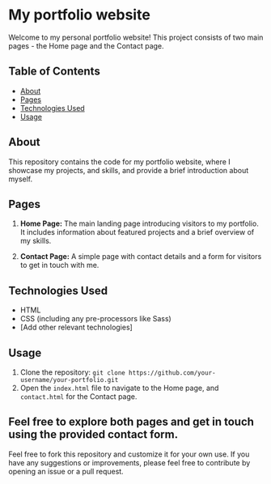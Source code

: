 # My portfolio website

Welcome to my personal portfolio website! This project consists of two main pages - the Home page and the Contact page.

## Table of Contents

- [About](#about)
- [Pages](#pages)
- [Technologies Used](#technologies-used)
- [Usage](#usage)

## About

This repository contains the code for my portfolio website, where I showcase my projects, and skills, and provide a brief introduction about myself.

## Pages

1. **Home Page:** The main landing page introducing visitors to my portfolio. It includes information about featured projects and a brief overview of my skills.

2. **Contact Page:** A simple page with contact details and a form for visitors to get in touch with me.

## Technologies Used

- HTML
- CSS (including any pre-processors like Sass)
- [Add other relevant technologies]

## Usage

1. Clone the repository: `git clone https://github.com/your-username/your-portfolio.git`
2. Open the `index.html` file to navigate to the Home page, and `contact.html` for the Contact page.

Feel free to explore both pages and get in touch using the provided contact form.
---

Feel free to fork this repository and customize it for your own use. If you have any suggestions or improvements, please feel free to contribute by opening an issue or a pull request.
